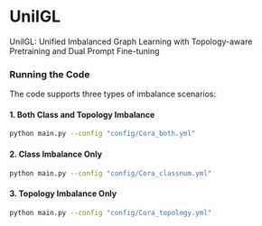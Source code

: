 # UniIGL

UniIGL: Unified Imbalanced Graph Learning with Topology-aware Pretraining and Dual Prompt Fine-tuning

### Running the Code

The code supports three types of imbalance scenarios:

#### 1. Both Class and Topology Imbalance

```bash
python main.py --config "config/Cora_both.yml"
```

#### 2. Class Imbalance Only

```bash
python main.py --config "config/Cora_classnum.yml"
```

#### 3. Topology Imbalance Only

```bash
python main.py --config "config/Cora_topology.yml"
```
